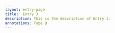 ```yaml
---
layout: entry-page
title:  Entry 3
description: This is the description of Entry 3.
annotations: Type B
---
```

